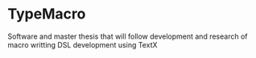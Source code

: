# TypeMacro
Software and master thesis that will follow development and research of macro writting DSL development using TextX
